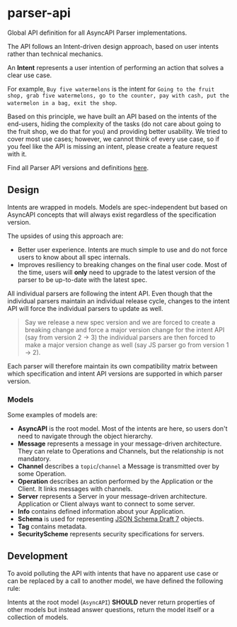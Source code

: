 # parser-api
Global API definition for all AsyncAPI Parser implementations.

The API follows an Intent-driven design approach, based on user intents rather than technical mechanics.

An **Intent** represents a user intention of performing an action that solves a clear use case. 

For example, `Buy five watermelons` is the intent for `Going to the fruit shop, grab five watermelons, go to the counter, pay with cash, put the watermelon in a bag, exit the shop`.

Based on this principle, we have built an API based on the intents of the end-users, hiding the complexity of the tasks (do not care about going to the fruit shop, we do that for you) and providing better usability.
We tried to cover most use cases; however, we cannot think of every use case, so if you feel like the API is missing an intent, please create a feature request with it.

Find all Parser API versions and definitions [here](docs).

## Design

Intents are wrapped in models. Models are spec-independent but based on AsyncAPI concepts that will always exist regardless of the specification version. 

The upsides of using this approach are:
- Better user experience. Intents are much simple to use and do not force users to know about all spec internals.
- Improves resiliency to breaking changes on the final user code. Most of the time, users will **only** need to upgrade to the latest version of the parser to be up-to-date with the latest spec.

All individual parsers are following the intent API. Even though that the individual parsers maintain an individual release cycle, changes to the intent API will force the individual parsers to update as well.
> Say we release a new spec version and we are forced to create a breaking change and force a major version change for the intent API (say from version 2 -> 3) the individual parsers are then forced to make a major version change as well (say JS parser go from version 1 -> 2).

Each parser will therefore maintain its own compatibility matrix between which specification and intent API versions are supported in which parser version.

### Models 

Some examples of models are:
- **AsyncAPI** is the root model. Most of the intents are here, so users don't need to navigate through the object hierarchy.
- **Message** represents a message in your message-driven architecture. They can relate to Operations and Channels, but the relationship is not mandatory. 
- **Channel** describes a `topic`/`channel` a Message is transmitted over by some Operation.
- **Operation** describes an action performed by the Application or the Client. It links messages with channels.
- **Server** represents a Server in your message-driven architecture. Application or Client always want to connect to some server.
- **Info** contains defined information about your Application.
- **Schema** is used for representing [JSON Schema Draft 7](https://json-schema.org/draft-07/json-schema-release-notes.html) objects.
- **Tag** contains metadata.
- **SecurityScheme** represents security specifications for servers.

## Development
To avoid polluting the API with intents that have no apparent use case or can be replaced by a call to another model, we have defined the following rule:

Intents at the root model (`AsyncAPI`) **SHOULD** never return properties of other models but instead answer questions, return the model itself or a collection of models.
